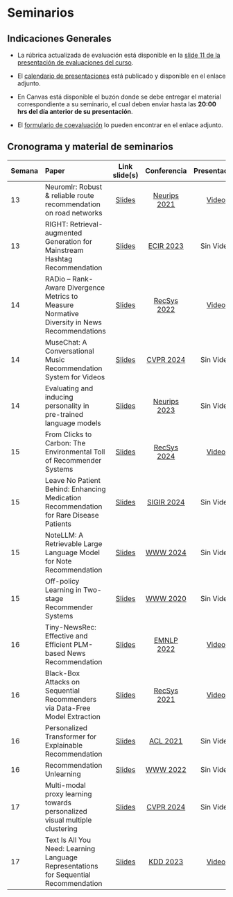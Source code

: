 # Seminarios

## Indicaciones Generales

- La rúbrica actualizada de evaluación está disponible en la [slide 11 de la presentación de evaluaciones del curso](https://uccl0-my.sharepoint.com/:p:/g/personal/dparras_uc_cl/EZ8G_FkyCKJAt6Fx23H7GWkBKl6ZeEdF9v222wJ5vAD5kA?e=xKdyxv&nav=eyJzSWQiOjI3MSwiY0lkIjoxODI4ODEzNjkzfQ). 

- El [calendario de presentaciones](https://uccl0-my.sharepoint.com/:x:/g/personal/dparras_uc_cl/ESvMv0yEcL1OiuPmfHbwIhABYW88ByAst9RWuDhkNIRkmg?e=SHOzqg) está publicado y disponible en el enlace adjunto.

- En Canvas está disponible el buzón donde se debe entregar el material correspondiente a su seminario, el cual deben enviar hasta las **20:00 hrs del día anterior de su presentación**.

- El [formulario de coevaluación](https://docs.google.com/forms/d/e/1FAIpQLSeVBcs37GbTIGxhxPoKGO5fC6epojtGuq69NUSO6vDNsg6exw/viewform?usp=preview) lo pueden encontrar en el enlace adjunto.

## Cronograma y material de seminarios

| Semana  | Paper            | Link slide(s) | Conferencia   | Presentación  |
|:--------|:-----------------|:-------------:|:-------------:|:-------------:|
|13       | Neuromlr: Robust & reliable route recommendation on road networks |[Slides](https://github.com/PUC-RecSys-Class/RecSysPUC-2025-1/blob/master/seminarios/NeuroMLR.pdf)|[Neurips 2021](https://proceedings.neurips.cc/paper_files/paper/2021/file/b922ede9c9eb9eabec1c1fecbdecb45d-Paper.pdf)|[Video](https://uccl0-my.sharepoint.com/:v:/g/personal/dparras_uc_cl/Ec3fyPRb6bVMofC9lU3JUyUBU0cWpWMzHqX6O5pLWnGTng?e=c3qT81&nav=eyJyZWZlcnJhbEluZm8iOnsicmVmZXJyYWxBcHAiOiJTdHJlYW1XZWJBcHAiLCJyZWZlcnJhbFZpZXciOiJTaGFyZURpYWxvZy1MaW5rIiwicmVmZXJyYWxBcHBQbGF0Zm9ybSI6IldlYiIsInJlZmVycmFsTW9kZSI6InZpZXcifX0%3D)|
|13       | RIGHT: Retrieval-augmented Generation for Mainstream Hashtag Recommendation |[Slides](https://github.com/PUC-RecSys-Class/RecSysPUC-2025-1/blob/master/seminarios/RIGHT_S_O_C.pdf)|[ECIR 2023](https://arxiv.org/pdf/2312.10466)|Sin Video|
|14       | RADio – Rank-Aware Divergence Metrics to Measure Normative Diversity in News Recommendations |[Slides](https://github.com/PUC-RecSys-Class/RecSysPUC-2025-1/blob/master/seminarios/RADio.pdf)|[RecSys 2022](https://dl.acm.org/doi/pdf/10.1145/3523227.3546780)|[Video](https://uccl0-my.sharepoint.com/:v:/g/personal/dparras_uc_cl/EXpD76k-qptLhBTJxo7vlvwBzZdsungEs_lG5ilMCTfzoQ?e=0P3OrY)|
|14       | MuseChat: A Conversational Music Recommendation System for Videos |[Slides](https://github.com/PUC-RecSys-Class/RecSysPUC-2025-1/blob/master/seminarios/Musechat.pdf)|[CVPR 2024](https://arxiv.org/pdf/2310.06282)|Sin Video|
|14       | Evaluating and inducing personality in pre-trained language models |[Slides](https://github.com/PUC-RecSys-Class/RecSysPUC-2025-1/blob/master/seminarios/Evaluating_and_Inducing_Personality_in_Pre-trained_Language_Models.pdf)|[Neurips 2023](https://proceedings.neurips.cc/paper_files/paper/2023/file/21f7b745f73ce0d1f9bcea7f40b1388e-Paper-Conference.pdf)|Sin Video|
|15       | From Clicks to Carbon: The Environmental Toll of Recommender Systems |[Slides](https://github.com/PUC-RecSys-Class/RecSysPUC-2025-1/blob/master/seminarios/From_Clicks_to_Carbon_The_Environmental_Toll_of_Recommender_Systems.pdf)|[RecSys 2024](https://dl.acm.org/doi/pdf/10.1145/3640457.3688074)|[Video](https://uccl0-my.sharepoint.com/:v:/g/personal/dparras_uc_cl/EbcenSnYaydBqqX-JN8sSgEB2Pt_zZSSSQEgkcl_2FtBWA?e=we5wtC)|
|15       | Leave No Patient Behind: Enhancing Medication Recommendation for Rare Disease Patients |[Slides](https://github.com/PUC-RecSys-Class/RecSysPUC-2025-1/blob/master/seminarios/Leave_No_Patient_Behind.pdf)|[SIGIR 2024](https://arxiv.org/abs/2403.17745)|Sin Video|
|15       | NoteLLM: A Retrievable Large Language Model for Note Recommendation |[Slides](https://github.com/PUC-RecSys-Class/RecSysPUC-2025-1/blob/master/seminarios/NoteLLM.pdf)|[WWW 2024](https://arxiv.org/pdf/2403.01744)|Sin Video|
|15       | Off-policy Learning in Two-stage Recommender Systems |[Slides](https://github.com/PUC-RecSys-Class/RecSysPUC-2025-1/blob/master/seminarios/OFF-POLICY_LEARNING_IN_TWO-STAGE.pdf)|[WWW 2020](https://dl.acm.org/doi/pdf/10.1145/3366423.3380130)|Sin Video|
|16       | Tiny-NewsRec: Effective and Efficient PLM-based News Recommendation |[Slides](https://github.com/PUC-RecSys-Class/RecSysPUC-2025-1/blob/master/seminarios/TinyNews_Rec.pdf)|[EMNLP 2022](https://arxiv.org/pdf/2112.00944)|[Video](https://uccl0-my.sharepoint.com/:v:/g/personal/dparras_uc_cl/EezFVwCs91VBrkBFxTLidb4BiZfxIvXgjROiZSVOGQYCQw?e=Q5tU7Q)|
|16       | Black-Box Attacks on Sequential Recommenders via Data-Free Model Extraction |[Slides](https://github.com/PUC-RecSys-Class/RecSysPUC-2025-1/blob/master/seminarios/Black-Box_Attacks_on_Sequential_Recommenders.pdf)|[RecSys 2021](https://dl.acm.org/doi/pdf/10.1145/3460231.3474275)|[Video](https://uccl0-my.sharepoint.com/:v:/g/personal/dparras_uc_cl/Ec1zZwlC15VHrQch5mKkGugBD1d1RO_5byxLmgRx67yiBw?e=nCSxQF)|
|16       | Personalized Transformer for Explainable Recommendation |[Slides](https://github.com/PUC-RecSys-Class/RecSysPUC-2025-1/blob/master/seminarios/Personalized_Transformer_for_Explainable_Recommendation.pdf)|[ACL 2021](https://arxiv.org/pdf/2105.11601)|Sin Video|
|16       | Recommendation Unlearning |[Slides](https://github.com/PUC-RecSys-Class/RecSysPUC-2025-1/blob/master/seminarios/RecommendationUnlearning.pdf)|[WWW 2022](https://dl.acm.org/doi/abs/10.1145/3485447.3511997)|Sin Video|
|17       | Multi-modal proxy learning towards personalized visual multiple clustering |[Slides](https://github.com/PUC-RecSys-Class/RecSysPUC-2025-1/blob/master/seminarios/Multi-modal_proxy_learning.pdf)|[CVPR 2024](https://openaccess.thecvf.com/content/CVPR2024/papers/Yao_Multi-Modal_Proxy_Learning_Towards_Personalized_Visual_Multiple_Clustering_CVPR_2024_paper.pdf)|Sin Video|
|17       | Text Is All You Need: Learning Language Representations for Sequential Recommendation |[Slides](https://github.com/PUC-RecSys-Class/RecSysPUC-2025-1/blob/master/seminarios/Text_Is_All_You_Need.pdf)|[KDD 2023](https://dl.acm.org/doi/pdf/10.1145/3580305.3599519)|[Video](https://uccl0-my.sharepoint.com/:v:/g/personal/dparras_uc_cl/EYaryTzAgJBPrYzruep-mKoBN6GYcqSa2xbaWZ9vz1j5nA?e=fGKnoY)|
